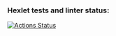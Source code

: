 ### Hexlet tests and linter status:
[![Actions Status](https://github.com/Doomshap/data-analytics-project-96/actions/workflows/hexlet-check.yml/badge.svg)](https://github.com/Doomshap/data-analytics-project-96/actions)